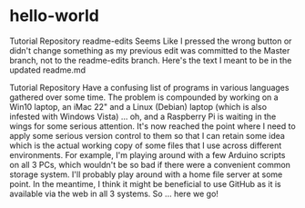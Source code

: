 # hello-world
Tutorial Repository
readme-edits
Seems Like I pressed the wrong button or didn't change something as my previous edit was committed to the Master branch, not to the readme-edits branch.
Here's the text I meant to be in the updated readme.md

Tutorial Repository Have a confusing list of programs in various languages gathered over some time. The problem is compounded by working on a Win10 laptop, an iMac 22" and a Linux (Debian) laptop (which is also infested with Windows Vista) ... oh, and a Raspberry Pi is waiting in the wings for some serious attention. It's now reached the point where I need to apply some serious version control to them so that I can retain some idea which is the actual working copy of some files that I use across different environments. For example, I'm playing around with a few Arduino scripts on all 3 PCs, which wouldn't be so bad if there were a convenient common storage system. I'll probably play around with a home file server at some point.
In the meantime, I think it might be beneficial to use GitHub as it is available via the web in all 3 systems. So ... here we go!